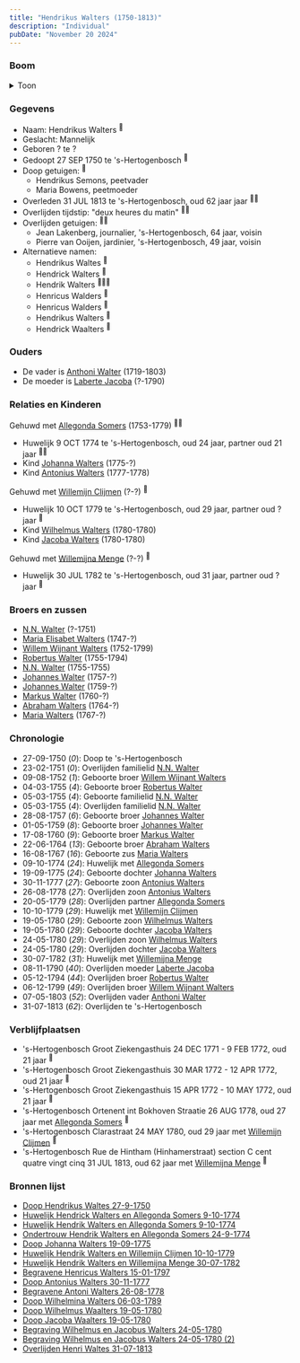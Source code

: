 ```yaml
---
title: "Hendrikus Walters (1750-1813)"
description: "Individual"
pubDate: "November 20 2024"
---
```


### Boom
<details><summary>Toon</summary>

![test](https://www.plantuml.com/plantuml/svg/hLNlJzim4Ftkl-847_XKAMb-eue2NJk6O201GzCq8IVncb37Hd4gLA7-xpiQjmvhsJnjtvhpdVtklNVNOzNGkfbNdAXPAPveJIj8QJQRrd8kyf7aieQcfaBX4HCDASgSGLRM6MVjRrOzDGkeM9MoMhKXrR2QoMRnn4ZdrenJfU250C2fh7DMtnPbDXDCgS6WegKuEWAFB0avWElLKugq5NideYcaAE6UShnu3wY2JuxZUYx0_jYR19DJlFNbHybuleJ1OKhJnKCgcuQpmoFmuSDu16xa9Z3i9AdPdFC7AlA7h9PAfH9nO7O4boTVmOqT3xENQm0N57jh69pJJARK0EWZWCdfs1jxlm4mj7atXizNNn1bui21wftXQtBAH2fLLXWOWyDdbkUbc6910ETt5rZWXoiu4yTn_13sUJajcWNZN3uZf2NHFFLwEeDet2QWAp6mEah8-hKp9lAwdCsLvbsPlXFOAFPd0VeHt8ol4MhWs321Q5UTnQwtYugD9pXdKobo2ZUoweBphKG9DNs1PuEfxxIsYAAaQukk7WbSZMvVCtoZHxojXwuybmKLWcun6uGsuD7ABQDHO8D-sCMCiuIZj4FKqBEP9i_HHeqYA-92EBdx-9eUhq1ezwpT5nEjc0beudgQZhVVeKSqIxrlk6Xo9hvl3jODtfVeZAfy533YvMF5XEdGjHlNBTVz7SDTLxZEsXR9nXQ1_wuj47l1UBLBdSH67JH6wzFOQjJwVZVTc7ErvROWH8wbD_y5mbk313xHmfc0fb3hdhpzZXoYsVh587YmPH0AbqnCcU7OSft_Ht_WEBLxAEuRVmJlh753Iq0qNXCWnxYkyL_y9m00)
</details>

### Gegevens
- Naam: Hendrikus Walters <sup><a href="../s00191/" style="text-decoration:none" title="Doop Hendrikus Waltes 27-9-1750">:link:</a></sup>
- Geslacht: Mannelijk
- Geboren ? te ? 
- Gedoopt 27 SEP 1750 te 's-Hertogenbosch <sup><a href="../s00191/" style="text-decoration:none" title="Doop Hendrikus Waltes 27-9-1750">:link:</a></sup>
- Doop getuigen: <sup><a href="../s00191/" style="text-decoration:none" title="Doop Hendrikus Waltes 27-9-1750">:link:</a></sup>
  - Hendrikus Semons, peetvader
  - Maria Bowens, peetmoeder
- Overleden 31 JUL 1813 te 's-Hertogenbosch, oud 62 jaar jaar <sup><a href="../s00295/" style="text-decoration:none" title="Overlijden Henri Waltes 31-07-1813">:link:</a><a href="../s00272/" style="text-decoration:none" title="Begravene Henricus Walters 15-01-1797">:link:</a></sup>
- Overlijden tijdstip: "deux heures du matin" <sup><a href="../s00295/" style="text-decoration:none" title="Overlijden Henri Waltes 31-07-1813">:link:</a><a href="../s00272/" style="text-decoration:none" title="Begravene Henricus Walters 15-01-1797">:link:</a></sup>
- Overlijden getuigen: <sup><a href="../s00295/" style="text-decoration:none" title="Overlijden Henri Waltes 31-07-1813">:link:</a><a href="../s00272/" style="text-decoration:none" title="Begravene Henricus Walters 15-01-1797">:link:</a></sup>
  - Jean Lakenberg, journalier, \'s-Hertogenbosch, 64 jaar, voisin
  - Pierre van Ooijen, jardinier, \'s-Hertogenbosch, 49 jaar, voisin
- Alternatieve namen:
  - Hendrikus Waltes <sup><a href="../s00191/" style="text-decoration:none" title="Doop Hendrikus Waltes 27-9-1750">:link:</a></sup>
  - Hendrick Walters <sup><a href="../s00196/" style="text-decoration:none" title="Huwelijk Hendrick Walters en Allegonda Somers 9-10-1774">:link:</a></sup>
  - Hendrik Walters <sup><a href="../s00198/" style="text-decoration:none" title="Huwelijk Hendrik Walters en Allegonda Somers 9-10-1774">:link:</a><a href="../s00197/" style="text-decoration:none" title="Ondertrouw Hendrik Walters en Allegonda Somers 24-9-1774">:link:</a><a href="../s00276/" style="text-decoration:none" title="Begravene Antoni Walters 26-08-1778">:link:</a></sup>
  - Henricus Walders <sup><a href="../s00199/" style="text-decoration:none" title="Begravene Allegonda Soomers 20-5-1779">:link:</a></sup>
  - Henricus Walders <sup><a href="../s00199/" style="text-decoration:none" title="Begravene Allegonda Soomers 20-5-1779">:link:</a></sup>
  - Hendrikus Walters <sup><a href="../s00250/" style="text-decoration:none" title="Doop Johanna Walters 19-09-1775">:link:</a></sup>
  - Hendrick Waalters <sup><a href="../s00287/" style="text-decoration:none" title="Doop Wilhelmus Waalters 19-05-1780">:link:</a></sup>

### Ouders
- De vader is [Anthoni Walter](../i00131/) (1719-1803)
- De moeder is [Laberte Jacoba](../i00132/) (?-1790)

### Relaties en Kinderen

Gehuwd met [Allegonda Somers](../i00142/) (1753-1779) <sup><a href="../s00196/" style="text-decoration:none" title="Huwelijk Hendrick Walters en Allegonda Somers 9-10-1774">:link:</a><a href="../s00198/" style="text-decoration:none" title="Huwelijk Hendrik Walters en Allegonda Somers 9-10-1774">:link:</a></sup>
- Huwelijk 9 OCT 1774 te 's-Hertogenbosch, oud 24 jaar, partner oud 21 jaar <sup><a href="../s00196/" style="text-decoration:none" title="Huwelijk Hendrick Walters en Allegonda Somers 9-10-1774">:link:</a><a href="../s00198/" style="text-decoration:none" title="Huwelijk Hendrik Walters en Allegonda Somers 9-10-1774">:link:</a></sup>
- Kind [Johanna Walters](../i00156/) (1775-?)
- Kind [Antonius Walters](../i00163/) (1777-1778)

Gehuwd met [Willemijn Clijmen](../i00161/) (?-?) <sup><a href="../s00269/" style="text-decoration:none" title="Huwelijk Hendrik Walters en Willemijn Clijmen 10-10-1779">:link:</a></sup>
- Huwelijk 10 OCT 1779 te 's-Hertogenbosch, oud 29 jaar, partner oud ? jaar <sup><a href="../s00269/" style="text-decoration:none" title="Huwelijk Hendrik Walters en Willemijn Clijmen 10-10-1779">:link:</a></sup>
- Kind [Wilhelmus Walters](../i00169/) (1780-1780)
- Kind [Jacoba Walters](../i00170/) (1780-1780)

Gehuwd met [Willemijna Menge](../i00162/) (?-?) <sup><a href="../s00271/" style="text-decoration:none" title="Huwelijk Hendrik Walters en Willemijna Menge 30-07-1782">:link:</a></sup>
- Huwelijk 30 JUL 1782 te 's-Hertogenbosch, oud 31 jaar, partner oud ? jaar <sup><a href="../s00271/" style="text-decoration:none" title="Huwelijk Hendrik Walters en Willemijna Menge 30-07-1782">:link:</a></sup>

### Broers en zussen
- [N.N. Walter](../i00143/) (?-1751)
- [Maria Elisabet Walters](../i00147/) (1747-?)
- [Willem Wijnant Walters](../i00120/) (1752-1799)
- [Robertus Walter](../i00140/) (1755-1794)
- [N.N. Walter](../i00173/) (1755-1755)
- [Johannes Walter](../i00141/) (1757-?)
- [Johannes Walter](../i00146/) (1759-?)
- [Markus Walter](../i00144/) (1760-?)
- [Abraham Walters](../i00133/) (1764-?)
- [Maria Walters](../i00138/) (1767-?)

### Chronologie
- 27-09-1750 (<i>0</i>): Doop te 's-Hertogenbosch
- 23-02-1751 (<i>0</i>): Overlijden familielid [N.N. Walter](../i00143/)
- 09-08-1752 (<i>1</i>): Geboorte broer [Willem Wijnant Walters](../i00120/)
- 04-03-1755 (<i>4</i>): Geboorte broer [Robertus Walter](../i00140/)
- 05-03-1755 (<i>4</i>): Geboorte familielid [N.N. Walter](../i00173/)
- 05-03-1755 (<i>4</i>): Overlijden familielid [N.N. Walter](../i00173/)
- 28-08-1757 (<i>6</i>): Geboorte broer [Johannes Walter](../i00141/)
- 01-05-1759 (<i>8</i>): Geboorte broer [Johannes Walter](../i00146/)
- 17-08-1760 (<i>9</i>): Geboorte broer [Markus Walter](../i00144/)
- 22-06-1764 (<i>13</i>): Geboorte broer [Abraham Walters](../i00133/)
- 16-08-1767 (<i>16</i>): Geboorte zus [Maria Walters](../i00138/)
- 09-10-1774 (<i>24</i>): Huwelijk met [Allegonda Somers](../i00142/)
- 19-09-1775 (<i>24</i>): Geboorte dochter [Johanna Walters](../i00156/)
- 30-11-1777 (<i>27</i>): Geboorte zoon [Antonius Walters](../i00163/)
- 26-08-1778 (<i>27</i>): Overlijden zoon [Antonius Walters](../i00163/)
- 20-05-1779 (<i>28</i>): Overlijden partner [Allegonda Somers](../i00142/)
- 10-10-1779 (<i>29</i>): Huwelijk met [Willemijn Clijmen](../i00161/)
- 19-05-1780 (<i>29</i>): Geboorte zoon [Wilhelmus Walters](../i00169/)
- 19-05-1780 (<i>29</i>): Geboorte dochter [Jacoba Walters](../i00170/)
- 24-05-1780 (<i>29</i>): Overlijden zoon [Wilhelmus Walters](../i00169/)
- 24-05-1780 (<i>29</i>): Overlijden dochter [Jacoba Walters](../i00170/)
- 30-07-1782 (<i>31</i>): Huwelijk met [Willemijna Menge](../i00162/)
- 08-11-1790 (<i>40</i>): Overlijden moeder [Laberte Jacoba](../i00132/)
- 05-12-1794 (<i>44</i>): Overlijden broer [Robertus Walter](../i00140/)
- 06-12-1799 (<i>49</i>): Overlijden broer [Willem Wijnant Walters](../i00120/)
- 07-05-1803 (<i>52</i>): Overlijden vader [Anthoni Walter](../i00131/)
- 31-07-1813 (<i>62</i>): Overlijden te 's-Hertogenbosch

### Verblijfplaatsen
- 's-Hertogenbosch Groot Ziekengasthuis 24 DEC 1771 - 9 FEB 1772, oud 21 jaar  <sup><a href="../s00266/" style="text-decoration:none" title="Groot Ziekengasthuis Hendrik Walters 24-12-1771 - 09-02-1772">:link:</a></sup>
- 's-Hertogenbosch Groot Ziekengasthuis 30 MAR 1772 - 12 APR 1772, oud 21 jaar  <sup><a href="../s00267/" style="text-decoration:none" title="Groot Ziekengasthuis Hendrik Walters 30-03-1772 - 12-04-1772">:link:</a></sup>
- 's-Hertogenbosch Groot Ziekengasthuis 15 APR 1772 - 10 MAY 1772, oud 21 jaar  <sup><a href="../s00268/" style="text-decoration:none" title="Groot Ziekengasthuis Hendrik Walters 15-04-1772 - 10-05-1772">:link:</a></sup>
- 's-Hertogenbosch Ortenent int Bokhoven Straatie 26 AUG 1778, oud 27 jaar met [Allegonda Somers](../i00142/) <sup><a href="../s00276/" style="text-decoration:none" title="Begravene Antoni Walters 26-08-1778">:link:</a></sup>
- 's-Hertogenbosch Clarastraat 24 MAY 1780, oud 29 jaar met [Willemijn Clijmen](../i00161/) <sup><a href="../s00290/" style="text-decoration:none" title="Begraving Wilhelmus en Jacobus Walters 24-05-1780 (2)">:link:</a></sup>
- 's-Hertogenbosch Rue de Hintham (Hinhamerstraat) section C cent quatre vingt cinq 31 JUL 1813, oud 62 jaar met [Willemijna Menge](../i00162/) <sup><a href="../s00295/" style="text-decoration:none" title="Overlijden Henri Waltes 31-07-1813">:link:</a></sup>

### Bronnen lijst
- [Doop Hendrikus Waltes 27-9-1750](../s00191/)
- [Huwelijk Hendrick Walters en Allegonda Somers 9-10-1774](../s00196/)
- [Huwelijk Hendrik Walters en Allegonda Somers 9-10-1774](../s00198/)
- [Ondertrouw Hendrik Walters en Allegonda Somers 24-9-1774](../s00197/)
- [Doop Johanna Walters 19-09-1775](../s00250/)
- [Huwelijk Hendrik Walters en Willemijn Clijmen 10-10-1779](../s00269/)
- [Huwelijk Hendrik Walters en Willemijna Menge 30-07-1782](../s00271/)
- [Begravene Henricus Walters 15-01-1797](../s00272/)
- [Doop Antonius Walters 30-11-1777](../s00273/)
- [Begravene Antoni Walters 26-08-1778](../s00276/)
- [Doop Wilhelmina Walters 06-03-1789](../s00274/)
- [Doop Wilhelmus Waalters 19-05-1780](../s00287/)
- [Doop Jacoba Waalters 19-05-1780](../s00288/)
- [Begraving Wilhelmus en Jacobus Walters 24-05-1780](../s00289/)
- [Begraving Wilhelmus en Jacobus Walters 24-05-1780 (2)](../s00290/)
- [Overlijden Henri Waltes 31-07-1813](../s00295/)